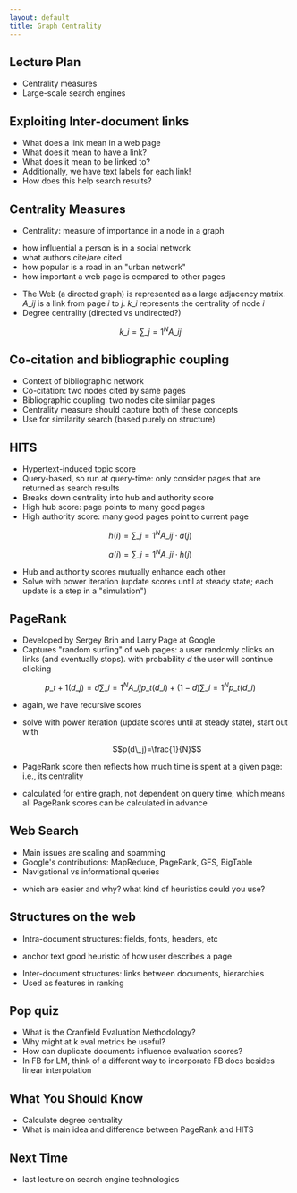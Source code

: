 ```yaml
---
layout: default
title: Graph Centrality
---
```


## Lecture Plan

- Centrality measures
- Large-scale search engines

## Exploiting Inter-document links

- What does a link mean in a web page
- What does it mean to have a link?
- What does it mean to be linked to?
- Additionally, we have text labels for each link!
- How does this help search results?

## Centrality Measures

- Centrality: measure of importance in a node in a graph
 * how influential a person is in a social network
 * what authors cite/are cited
 * how popular is a road in an "urban network"
 * how important a web page is compared to other pages
- The Web (a directed graph) is represented as a large adjacency matrix.
  $A\_{ij}$ is a link from page $i$ to $j$. $k\_i$ represents the centrality of
  node $i$
- Degree centrality (directed vs undirected?)

$$k\_i = \sum\_{j=1}^N A\_{ij}$$

## Co-citation and bibliographic coupling

- Context of bibliographic network
- Co-citation: two nodes cited by same pages
- Bibliographic coupling: two nodes cite similar pages
- Centrality measure should capture both of these concepts
- Use for similarity search (based purely on structure)

## HITS

- Hypertext-induced topic score
- Query-based, so run at query-time: only consider pages that are returned as
  search results
- Breaks down centrality into hub and authority score
- High hub score: page points to many good pages
- High authority score: many good pages point to current page

$$h(i) = \sum\_{j=1}^N A\_{ij}\cdot a(j)$$

$$a(i) = \sum\_{j=1}^N A\_{ji}\cdot h(j)$$

- Hub and authority scores mutually enhance each other
- Solve with power iteration (update scores until at steady state; each update
  is a step in a "simulation")

## PageRank

- Developed by Sergey Brin and Larry Page at Google
- Captures "random surfing" of web pages: a user randomly clicks on links (and
  eventually stops). with probability $d$ the user will continue clicking

$$p\_{t+1}(d\_j) = d\sum\_{i=1}^N A\_{ij} p\_t(d\_i)+(1-d)\sum\_{i=1}^N
 p\_t(d\_i)$$

- again, we have recursive scores
- solve with power iteration (update scores until at steady state), start out
  with

  $$p(d\_j)=\frac{1}{N}$$

- PageRank score then reflects how much time is spent at a given page: i.e., its
  centrality
- calculated for entire graph, not dependent on query time, which means all
  PageRank scores can be calculated in advance

## Web Search

- Main issues are scaling and spamming
- Google's contributions: MapReduce, PageRank, GFS, BigTable
- Navigational vs informational queries
 * which are easier and why? what kind of heuristics could you use?

## Structures on the web

- Intra-document structures: fields, fonts, headers, etc
 * anchor text good heuristic of how user describes a page
- Inter-document structures: links between documents, hierarchies
- Used as features in ranking

## Pop quiz

- What is the Cranfield Evaluation Methodology?
- Why might at k eval metrics be useful?
- How can duplicate documents influence evaluation scores?
- In FB for LM, think of a different way to incorporate FB docs besides linear
  interpolation

## What You Should Know

- Calculate degree centrality
- What is main idea and difference between PageRank and HITS

## Next Time

- last lecture on search engine technologies
